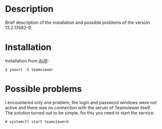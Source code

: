 # Description

Brief description of the installation and possible problems of the version 13.2.13582-9.

# Installation

Installation from [AUR](https://wiki.archlinux.org/index.php/Arch_User_Repository):

```
$ yaourt -S teamviewer

```

# Possible problems

I encountered only one problem, the login and password windows were not active and there was no connection with the server of Teamviewer itself. The solution turned out to be simple, for this you need to start the service:

```
# systemctl start teamviewerd

```